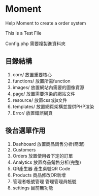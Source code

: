 # Moment
Help Moment to create a order system

This is a Test File

Config.php 需要複製進資料夾

## 目錄結構
1. core/ 放置重要核心
2. functions/ 放置所需function
3. images/ 放置網站內需要的圖像資源
4. page/ 放置需要渲染的網站文件
5. resource/ 放置css或js文件
6. templates/ 放置網頁架構並提供PHP渲染
7. Error/ 放置錯誤網頁

## 後台選單作用
1. Dashboard 放置商品銷售分析(簡潔)
2. Customers 
3. Orders 放置使用者下定的訂單
4. Analytics 放置商品銷售分析(完整)
5. QR產生器 產生桌號QR Code
6. Products 商品修改OR新增
7. 管理者帳號管理 管理管理員帳號
8. settings 目前無功能